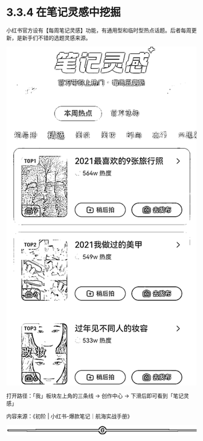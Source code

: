 # 3.3.4 在笔记灵感中挖掘

小红书官方设有【每周笔记灵感】功能，有通用型和临时型热点话题。后者每周更新，是新手们不错的选题灵感来源。

![](img/c3bf250ecb94e64a2e109b54f3acdc5d.png)

打开路径：「我」板块左上角的三条线 → 创作中心 → 下滑后即可看到「笔记灵感」

内容来源：《初阶 | 小红书-爆款笔记｜航海实战手册》

![](img/fb91ee241585f33667363a0f754604fc.png)